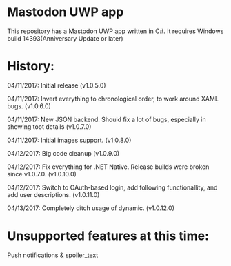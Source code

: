 Mastodon UWP app
=====================================

This repository has a Mastodon UWP app written in C#.
It requires Windows build 14393(Anniversary Update or later)


History:
========

04/11/2017: Initial release (v1.0.5.0)

04/11/2017: Invert everything to chronological order, to work around XAML bugs. (v1.0.6.0)

04/11/2017: New JSON backend. Should fix a lot of bugs, especially in showing toot details (v1.0.7.0)

04/11/2017: Initial images support. (v1.0.8.0)

04/12/2017: Big code cleanup (v1.0.9.0)

04/12/2017: Fix everything for .NET Native. Release builds were broken since v1.0.7.0. (v1.0.10.0)

04/12/2017: Switch to OAuth-based login, add following functionallity, and add user descriptions. (v1.0.11.0)

04/13/2017: Completely ditch usage of dynamic. (v1.0.12.0)

Unsupported features at this time:
==================================

Push notifications & spoiler_text

